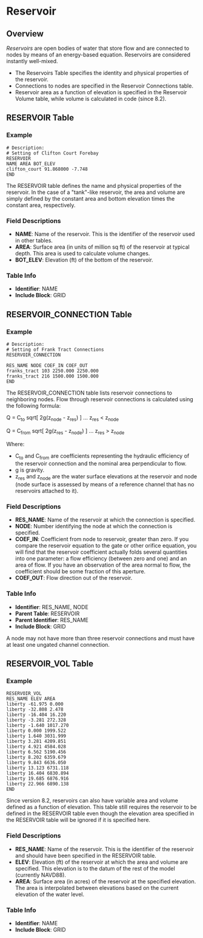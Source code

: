 # Reservoir

## Overview

*Reservoirs* are open bodies of water that store flow and are connected to nodes by means of an energy-based equation. Reservoirs are considered instantly well-mixed.

- The Reservoirs Table specifies the identity and physical properties of the reservoir.
- Connections to nodes are specified in the Reservoir Connections table.
- Reservoir area as a function of elevation is specified in the Reservoir Volume table, while volume is calculated in code (since 8.2).

## RESERVOIR Table

### Example

```text
# Description:
# Setting of Clifton Court Forebay
RESERVOIR
NAME AREA BOT_ELEV
clifton_court 91.868000 -7.748
END
```

The RESERVOIR table defines the name and physical properties of the reservoir. In the case of a "tank"-like reservoir, the area and volume are simply defined by the constant area and bottom elevation times the constant area, respectively.

### Field Descriptions

- **NAME**: Name of the reservoir. This is the identifier of the reservoir used in other tables.
- **AREA**: Surface area (in units of million sq ft) of the reservoir at typical depth. This area is used to calculate volume changes.
- **BOT_ELEV**: Elevation (ft) of the bottom of the reservoir.

### Table Info

- **Identifier**: NAME
- **Include Block**: GRID

## RESERVOIR_CONNECTION Table

### Example

```text
# Description:
# Setting of Frank Tract Connections
RESERVOIR_CONNECTION

RES_NAME NODE COEF_IN COEF_OUT
franks_tract 103 2250.000 2250.000
franks_tract 216 1500.000 1500.000
END
```

The RESERVOIR_CONNECTION table lists reservoir connections to neighboring nodes. Flow through reservoir connections is calculated using the following formula:

Q = C<sub>to</sub> sqrt\[ 2g(z<sub>node</sub> - z<sub>res</sub>) \] ... z<sub>res</sub> \< z<sub>node</sub>

Q = C<sub>from</sub> sqrt\[ 2g(z<sub>res</sub> - z<sub>node</sub>) \] ... z<sub>res</sub> \> z<sub>node</sub>

Where:

- C<sub>to</sub> and C<sub>from</sub> are coefficients representing the hydraulic efficiency of the reservoir connection and the nominal area perpendicular to flow.
- g is gravity.
- z<sub>res</sub> and z<sub>node</sub> are the water surface elevations at the reservoir and node (node surface is assessed by means of a reference channel that has no reservoirs attached to it).

### Field Descriptions

- **RES_NAME**: Name of the reservoir at which the connection is specified.
- **NODE**: Number identifying the node at which the connection is specified.
- **COEF_IN**: Coefficient from node to reservoir, greater than zero. If you compare the reservoir equation to the gate or other orifice equation, you will find that the reservoir coefficient actually folds several quantities into one parameter: a flow efficiency (between zero and one) and an area of flow. If you have an observation of the area normal to flow, the coefficient should be some fraction of this aperture.
- **COEF_OUT**: Flow direction out of the reservoir.

### Table Info

- **Identifier**: RES_NAME, NODE
- **Parent Table**: RESERVOIR
- **Parent Identifier**: RES_NAME
- **Include Block**: GRID

A node may not have more than three reservoir connections and must have at least one ungated channel connection.

## RESERVOIR_VOL Table

### Example

```text
RESERVOIR_VOL
RES_NAME ELEV AREA
liberty -61.975 0.000
liberty -32.808 2.478
liberty -16.404 16.220
liberty -3.281 272.328
liberty -1.640 1017.270
liberty 0.000 1999.522
liberty 1.640 3031.999
liberty 3.281 4209.851
liberty 4.921 4584.028
liberty 6.562 5190.456
liberty 8.202 6359.679
liberty 9.843 6636.050
liberty 13.123 6731.118
liberty 16.404 6830.894
liberty 19.685 6876.916
liberty 22.966 6890.138
END
```

Since version 8.2, reservoirs can also have variable area and volume defined as a function of elevation. This table still requires the reservoir to be defined in the RESERVOIR table even though the elevation area specified in the RESERVOIR table will be ignored if it is specified here.

### Field Descriptions

- **RES_NAME**: Name of the reservoir. This is the identifier of the reservoir and should have been specified in the RESERVOIR table.
- **ELEV**: Elevation (ft) of the reservoir at which the area and volume are specified. This elevation is to the datum of the rest of the model (currently NAVD88).
- **AREA**: Surface area (in acres) of the reservoir at the specified elevation. The area is interpolated between elevations based on the current elevation of the water level.

### Table Info

- **Identifier**: NAME
- **Include Block**: GRID

